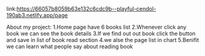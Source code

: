 link:https://66057b8059b63e132c6cdc9b--playful-cendol-190ab3.netlify.app/page

About my project:
1.Home page have 6 books list
2.Whenever click any book we can see the book details
3.If we find out out book click the button and save in list of book read section
4.we alse the page list in chart
5.Benifit we can learn what people say about reading book 